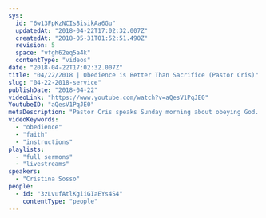 ```yaml
---
sys:
  id: "6w13FpKzNCIs8isikAa6Gu"
  updatedAt: "2018-04-22T17:02:32.007Z"
  createdAt: "2018-05-31T01:52:51.490Z"
  revision: 5
  space: "vfgh62eq5a4k"
  contentType: "videos"
date: "2018-04-22T17:02:32.007Z"
title: "04/22/2018 | Obedience is Better Than Sacrifice (Pastor Cris)"
slug: "04-22-2018-service"
publishDate: "2018-04-22"
videoLink: "https://www.youtube.com/watch?v=aQesV1PqJE0"
YoutubeID: "aQesV1PqJE0"
metaDescription: "Pastor Cris speaks Sunday morning about obeying God. As it says in I Samuel 15:22, \"Does the LORD delight in burnt offerings and sacrifices as much as in obeying the LORD? To obey is better than sacrifice, and to heed is better than the fat of rams...\""
videoKeywords:
  - "obedience"
  - "faith"
  - "instructions"
playlists:
  - "full sermons"
  - "livestreams"
speakers:
  - "Cristina Sosso"
people:
  - id: "3zLvufAtlKgiiGIaEYs4S4"
    contentType: "people"
---
```

